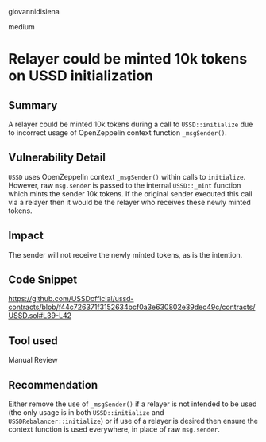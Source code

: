 giovannidisiena

medium

# Relayer could be minted 10k tokens on USSD initialization

## Summary
A relayer could be minted 10k tokens during a call to `USSD::initialize` due to incorrect usage of OpenZeppelin context function `_msgSender()`.

## Vulnerability Detail
`USSD` uses OpenZeppelin context `_msgSender()` within calls to `initialize`. However, raw `msg.sender` is passed to the internal `USSD::_mint` function which mints the sender 10k tokens. If the original sender executed this call via a relayer then it would be the relayer who receives these newly minted tokens.

## Impact
The sender will not receive the newly minted tokens, as is the intention.

## Code Snippet
https://github.com/USSDofficial/ussd-contracts/blob/f44c726371f3152634bcf0a3e630802e39dec49c/contracts/USSD.sol#L39-L42

## Tool used

Manual Review

## Recommendation
Either remove the use of `_msgSender()` if a relayer is not intended to be used (the only usage is in both `USSD::initialize` and `USSDRebalancer::initialize`) or if use of a relayer is desired then ensure the context function is used everywhere, in place of raw `msg.sender`.
